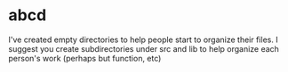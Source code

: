 # abcd
I've created empty directories to help people start to organize their files.
I suggest you create subdirectories under src and lib to help organize
each person's work (perhaps but function, etc)
